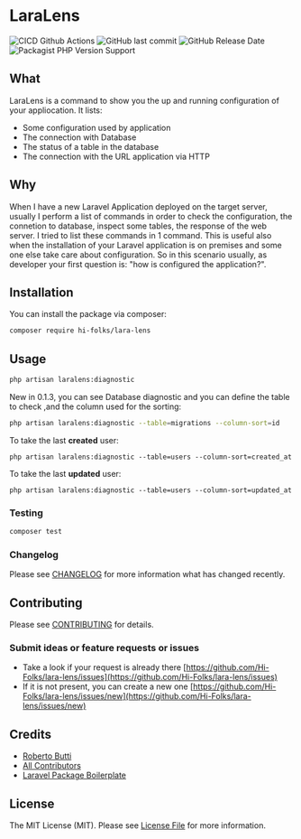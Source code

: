 # LaraLens


![CICD Github Actions](https://github.com/Hi-Folks/lara-lens/workflows/PHP%20Composer/badge.svg)
![GitHub last commit](https://img.shields.io/github/last-commit/hi-folks/lara-lens)
![GitHub Release Date](https://img.shields.io/github/release-date/hi-folks/lara-lens)
![Packagist PHP Version Support](https://img.shields.io/packagist/php-v/hi-folks/lara-lens)



## What
LaraLens is a command to show you the up and running configuration of your  appliocation. It lists:
* Some configuration used by application
* The connection with Database
* The status of a table in the database
* The connection with the URL application via HTTP

## Why
When I have a new Laravel Application deployed on the target server, usually I perform a list of commands in order to check the configuration, the connetion to database, inspect some tables, the response of the web server.
I tried to list these commands in 1 command.
This is useful also when the installation of your Laravel application is on premises and some one else take care about configuration. So in this scenario usually, as developer your first question is: "how is configured the application?".

## Installation

You can install the package via composer:

```bash
composer require hi-folks/lara-lens
```

## Usage

```bash
php artisan laralens:diagnostic
```

New in 0.1.3, you can see Database diagnostic and you can define the table to check ,and the column used for the sorting:
```sh
php artisan laralens:diagnostic --table=migrations --column-sort=id
```
To take the last **created** user:
```
php artisan laralens:diagnostic --table=users --column-sort=created_at
```
To take the last **updated** user:
```
php artisan laralens:diagnostic --table=users --column-sort=updated_at
```



### Testing

``` bash
composer test
```

### Changelog

Please see [CHANGELOG](CHANGELOG.md) for more information what has changed recently.

## Contributing

Please see [CONTRIBUTING](CONTRIBUTING.md) for details.

### Submit ideas or feature requests or issues

* Take a look if your request is already there [https://github.com/Hi-Folks/lara-lens/issues](https://github.com/Hi-Folks/lara-lens/issues)
* If it is not present, you can create a new one [https://github.com/Hi-Folks/lara-lens/issues/new](https://github.com/Hi-Folks/lara-lens/issues/new)


## Credits

- [Roberto Butti](https://github.com/hi-folks)
- [All Contributors](../../contributors)
- [Laravel Package Boilerplate](https://laravelpackageboilerplate.com)

## License

The MIT License (MIT). Please see [License File](LICENSE.md) for more information.
